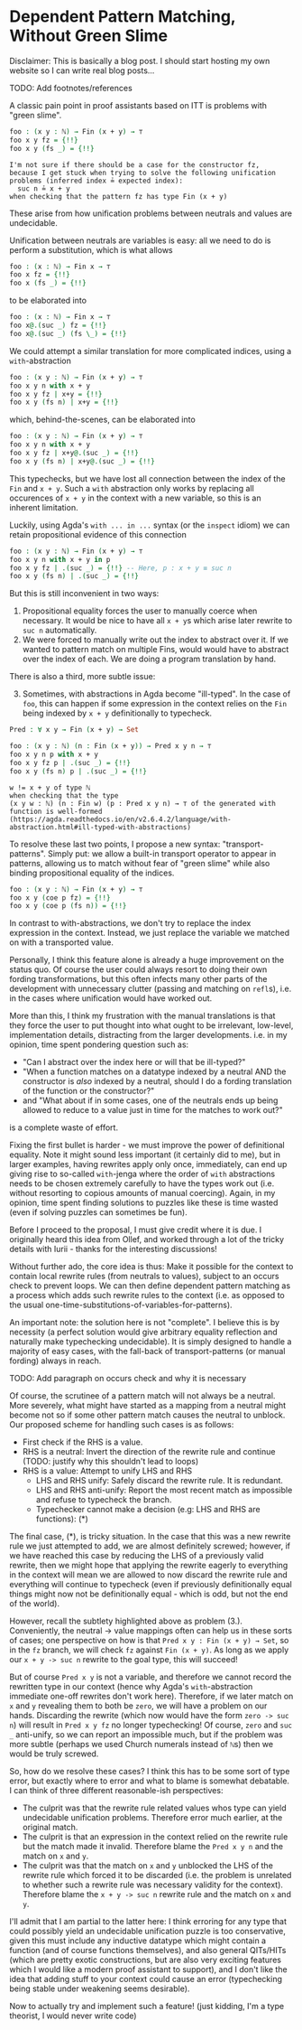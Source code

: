 # Dependent Pattern Matching, Without Green Slime

Disclaimer: This is basically a blog post. I should start hosting my own website so I can write real blog posts...

TODO: Add footnotes/references

A classic pain point in proof assistants based on ITT is problems with "green slime".

```agda
foo : (x y : ℕ) → Fin (x + y) → ⊤
foo x y fz = {!!}
foo x y (fs _) = {!!}

```

```
I'm not sure if there should be a case for the constructor fz,
because I get stuck when trying to solve the following unification
problems (inferred index ≟ expected index):
  suc n ≟ x + y
when checking that the pattern fz has type Fin (x + y)
```

These arise from how unification problems between neutrals and values are undecidable.

Unification between neutrals are variables is easy: all we need to do is perform a substitution, which is what allows

```agda
foo : (x : ℕ) → Fin x → ⊤
foo x fz = {!!}
foo x (fs _) = {!!}
```

to be elaborated into

```agda
foo : (x : ℕ) → Fin x → ⊤
foo x@.(suc _) fz = {!!}
foo x@.(suc _) (fs \_) = {!!}
```

We could attempt a similar translation for more complicated indices, using a `with`-abstraction

```agda
foo : (x y : ℕ) → Fin (x + y) → ⊤
foo x y n with x + y
foo x y fz | x+y = {!!}
foo x y (fs n) | x+y = {!!}
```

which, behind-the-scenes, can be elaborated into

```agda
foo : (x y : ℕ) → Fin (x + y) → ⊤
foo x y n with x + y
foo x y fz | x+y@.(suc _) = {!!}
foo x y (fs n) | x+y@.(suc _) = {!!}
```

This typechecks, but we have lost all connection between the index of the `Fin` and `x + y`. Such a `with` abstraction only works by replacing all occurences of `x + y` in the context with a new variable, so this is an inherent limitation.

Luckily, using Agda's `with ... in ...` syntax (or the `inspect` idiom) we can retain propositional evidence of this connection

```agda
foo : (x y : ℕ) → Fin (x + y) → ⊤
foo x y n with x + y in p
foo x y fz | .(suc _) = {!!} -- Here, p : x + y ≡ suc n
foo x y (fs n) | .(suc _) = {!!}
```

But this is still inconvenient in two ways:

1. Propositional equality forces the user to manually coerce when necessary. It would be nice to have all `x + y`s which arise later rewrite to `suc n` automatically.
2. We were forced to manually write out the index to abstract over it. If we wanted to pattern match on multiple Fins, would would have to abstract over the index of each. We are doing a program translation by hand.

There is also a third, more subtle issue:

3. Sometimes, with abstractions in Agda become "ill-typed". In the case of `foo`, this can happen if some expression in the context relies on the `Fin` being indexed by `x + y` definitionally to typecheck.

```agda
Pred : ∀ x y → Fin (x + y) → Set

foo : (x y : ℕ) (n : Fin (x + y)) → Pred x y n → ⊤
foo x y n p with x + y
foo x y fz p | .(suc _) = {!!}
foo x y (fs n) p | .(suc _) = {!!}
```

```
w != x + y of type ℕ
when checking that the type
(x y w : ℕ) (n : Fin w) (p : Pred x y n) → ⊤ of the generated with
function is well-formed
(https://agda.readthedocs.io/en/v2.6.4.2/language/with-abstraction.html#ill-typed-with-abstractions)
```

To resolve these last two points, I propose a new syntax: "transport-patterns". Simply put: we allow a built-in transport operator to appear in patterns, allowing us to match without fear of "green slime" while also binding propositional equality of the indices.

```agda
foo : (x y : ℕ) → Fin (x + y) → ⊤
foo x y (coe p fz) = {!!}
foo x y (coe p (fs n)) = {!!}
```

In contrast to with-abstractions, we don't try to replace the index expression in the context. Instead, we just replace the variable we matched on with a transported value.

Personally, I think this feature alone is already a huge improvement on the status quo. Of course the user could always resort to doing their own fording transformations, but this often infects many other parts of the development with unnecessary clutter (passing and matching on `refl`s), i.e. in the cases where unification would have worked out.

More than this, I think my frustration with the manual translations is that they force the user to put thought into what ought to be irrelevant, low-level, implementation details, distracting from the larger developments. i.e. in my opinion, time spent pondering question such as:

- "Can I abstract over the index here or will that be ill-typed?"
- "When a function matches on a datatype indexed by a neutral AND the constructor is _also_ indexed by a neutral, should I do a fording translation of the function or the constructor?"
- and "What about if in some cases, one of the neutrals ends up being allowed to reduce to a value just in time for the matches to work out?"

is a complete waste of effort.

Fixing the first bullet is harder - we must improve the power of definitional equality. Note it might sound less important (it certainly did to me), but in larger examples, having rewrites apply only once, immediately, can end up giving rise to so-called `with`-jenga where the order of `with` abstractions needs to be chosen extremely carefully to have the types work out (i.e. without resorting to copious amounts of manual coercing). Again, in my opinion, time spent finding solutions to puzzles like these is time wasted (even if solving puzzles can sometimes be fun).

Before I proceed to the proposal, I must give credit where it is due. I originally heard this idea from Ollef, and worked through a lot of the tricky details with Iurii - thanks for the interesting discussions!

Without further ado, the core idea is thus: Make it possible for the context to contain local rewrite rules (from neutrals to values), subject to an occurs check to prevent loops. We can then define dependent pattern matching as a process which adds such rewrite rules to the context (i.e. as opposed to the usual one-time-substitutions-of-variables-for-patterns).

An important note: the solution here is not "complete". I believe this is by necessity (a perfect solution would give arbitrary equality reflection and naturally make typechecking undecidable). It is simply designed to handle a majority of easy cases, with the fall-back of transport-patterns (or manual fording) always in reach.

TODO: Add paragraph on occurs check and why it is necessary

Of course, the scrutinee of a pattern match will not always be a neutral. More severely, what might have started as a mapping from a neutral might become not so if some other pattern match causes the neutral to unblock. Our proposed scheme for handling such cases is as follows:

- First check if the RHS is a value.
- RHS is a neutral: Invert the direction of the rewrite rule and continue (TODO: justify why this shouldn't lead to loops)
- RHS is a value: Attempt to unify LHS and RHS
  - LHS and RHS unify: Safely discard the rewrite rule. It is redundant.
  - LHS and RHS anti-unify: Report the most recent match as impossible and refuse to typecheck the branch.
  - Typechecker cannot make a decision (e.g: LHS and RHS are functions): (\*)

The final case, (\*), is tricky situation. In the case that this was a new rewrite rule we just attempted to add, we are almost definitely screwed; however, if we have reached this case by reducing the LHS of a previously valid rewrite, then we might hope that applying the rewrite eagerly to everything in the context will mean we are allowed to now discard the rewrite rule and everything will continue to typecheck (even if previously definitionally equal things might now not be definitionally equal - which is odd, but not the end of the world).

However, recall the subtlety highlighted above as problem (3.). Conveniently, the neutral -> value mappings often can help us in these sorts of cases; one perspective on how is that `Pred x y : Fin (x + y) → Set`, so in the `fz` branch, we will check `fz` against `Fin (x + y)`. As long as we apply our `x + y -> suc n` rewrite to the goal type, this will succeed!

But of course `Pred x y` is not a variable, and therefore we cannot record the rewritten type in our context (hence why Agda's `with`-abstraction immediate one-off rewrites don't work here). Therefore, if we later match on `x` and `y` revealing them to both be `zero`, we will have a problem on our hands. Discarding the rewrite (which now would have the form `zero -> suc n`) will result in `Pred x y fz` no longer typechecking! Of course, `zero` and `suc _` anti-unify, so we can report an impossible much, but if the problem was more subtle (perhaps we used Church numerals instead of `ℕ`s) then we would be truly screwed.

So, how do we resolve these cases? I think this has to be some sort of type error, but exactly where to error and what to blame is somewhat debatable. I can think of three different reasonable-ish perspectives:

- The culprit was that the rewrite rule related values whos type can yield undecidable unification problems. Therefore error much earlier, at the original match.
- The culprit is that an expression in the context relied on the rewrite rule but the match made it invalid. Therefore blame the `Pred x y n` and the match on `x` and `y`.
- The culprit was that the match on `x` and `y` unblocked the LHS of the rewrite rule which forced it to be discarded (i.e. the problem is unrelated to whether such a rewrite rule was necessary validity for the context). Therefore blame the `x + y -> suc n` rewrite rule and the match on `x` and `y`.

I'll admit that I am partial to the latter here: I think erroring for any type that could possibly yield an undecidable unification puzzle is too conservative, given this must include any inductive datatype which might contain a function (and of course functions themselves), and also general QITs/HITs (which are pretty exotic constructions, but are also very exciting features which I would like a modern proof assistant to support), and I don't like the idea that adding stuff to your context could cause an error (typechecking being stable under weakening seems desirable).

Now to actually try and implement such a feature! (just kidding, I'm a type theorist, I would never write code)
